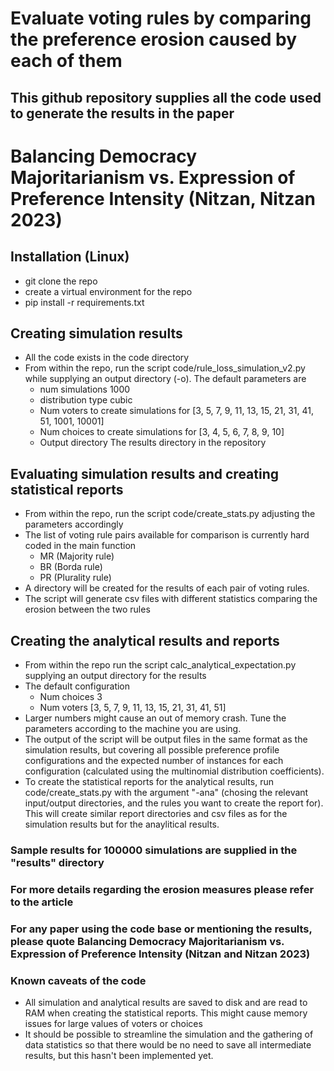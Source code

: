 # Evaluate voting rules by comparing the preference erosion caused by each of them

## This github repository supplies all the code used to generate the results in the paper
# Balancing Democracy Majoritarianism vs. Expression of Preference Intensity (Nitzan, Nitzan 2023)

## Installation (Linux)
- git clone the repo
- create a virtual environment for the repo
- pip install -r requirements.txt

## Creating simulation results
- All the code exists in the code directory
- From within the repo, run the script code/rule_loss_simulation_v2.py while supplying an output directory (-o). The default parameters are
  - num simulations 1000
  - distribution type cubic
  - Num voters to create simulations for [3, 5, 7, 9, 11, 13, 15, 21, 31, 41, 51, 1001, 10001]
  - Num choices to create simulations for [3, 4, 5, 6, 7, 8, 9, 10]
  - Output directory The results directory in the repository

## Evaluating simulation results and creating statistical reports
- From within the repo, run the script code/create_stats.py adjusting the parameters accordingly
- The list of voting rule pairs available for comparison is currently hard coded in the main function
  - MR (Majority rule)
  - BR (Borda rule)
  - PR (Plurality rule)
- A directory will be created for the results of each pair of voting rules.
- The script will generate csv files with different statistics comparing the erosion between the two rules

## Creating the analytical results and reports
- From within the repo run the script calc_analytical_expectation.py supplying an output directory for the results
- The default configuration
	- Num choices 3
	- Num voters [3, 5, 7, 9, 11, 13, 15, 21, 31, 41, 51]
- Larger numbers might cause an out of memory crash. Tune the parameters according to the machine you are using.
- The output of the script will be output files in the same format as the simulation results, but covering all possible preference profile configurations and the expected number of instances for each configuration (calculated using the multinomial distribution coefficients).
- To create the statistical reports for the analytical results, run code/create_stats.py with the argument "-ana" (chosing the relevant input/output directories, and the rules you want to create the report for). This will create similar report directories and csv files as for the simulation results but for the anaylitical results.

### Sample results for 100000 simulations are supplied in the "results" directory
### For more details regarding the erosion measures please refer to the article
### For any paper using the code base or mentioning the results, please quote Balancing Democracy Majoritarianism vs. Expression of Preference Intensity (Nitzan and Nitzan 2023)
### Known caveats of the code
- All simulation and analytical results are saved to disk and are read to RAM when creating the statistical reports. This might cause memory issues for large values of voters or
choices
- It should be possible to streamline the simulation and the gathering of data statistics so that there would be no need
to save all intermediate results, but this hasn't been implemented yet.
